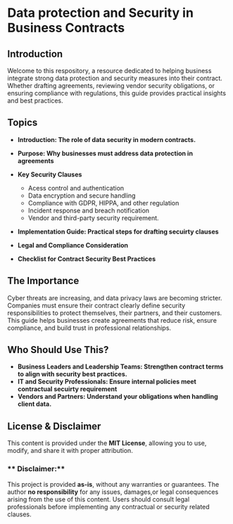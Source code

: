 
<h1>Data protection and Security in Business Contracts</h1>
<h2>Introduction</h2>
Welcome to this respository, a resource dedicated to helping business integrate strong data protection and security measures into their contract. Whether drafting agreements, reviewing vendor security obligations, or ensuring compliance with regulations, this guide provides practical insights and best practices.
<br />
<h2>Topics</h2>

   - <b>Introduction: The role of data security in modern contracts.</b>
   - <b>Purpose: Why businesses must address data protection in agreements</b>
   
   - <b> Key Security Clauses </b>
      - Acess control and authentication
      - Data encryption and secure handling
      - Compliance with GDPR, HIPPA, and other regulation
      - Incident response and breach notification
      - Vendor and third-party security requirement.
        
 - <b> Implementation Guide: Practical steps for drafting secuirty clauses </b>
 - <b>Legal and Compliance Consideration </b>
 - <b>Checklist for Contract Security Best Practices </b>

 <h2>The Importance </h2>
 Cyber threats are increasing, and data privacy laws are becoming stricter. Companies must ensure their contract clearly define security responsibilities to protect themselves, their partners, and their customers. This guide helps businesses create agreements that reduce risk, ensure compliance, and build trust in professional relationships.
 <br />
 
 <h2>Who Should Use This?</h2> 

 - <b>Business Leaders and Leadership Teams: Strengthen contract terms to align with security best practices. </b>
- <b> IT and Security Professionals: Ensure internal policies meet contractual secuirty requirement </b>
- <b> Vendors and Partners: Understand your obligations when handling client data.</b>

## **License & Disclaimer**
This content is provided under the **MIT License**, allowing you to use, modify, and share it with proper attribution.
### ** Disclaimer:**
This project is provided **as-is**, without any warranties or guarantees. The author **no responsibility** for any issues, damages,or legal consequences arising from the use of this content. Users should consult legal professionals before implementing any contractual or security related clauses.


